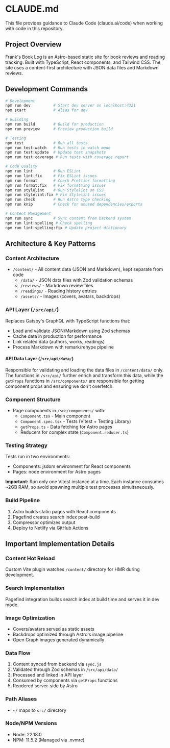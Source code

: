 # CLAUDE.md

This file provides guidance to Claude Code (claude.ai/code) when working with code in this repository.

## Project Overview

Frank's Book Log is an Astro-based static site for book reviews and reading tracking. Built with TypeScript, React components, and Tailwind CSS. The site uses a content-first architecture with JSON data files and Markdown reviews.

## Development Commands

```bash
# Development
npm run dev          # Start dev server on localhost:4321
npm start            # Alias for dev

# Building
npm run build        # Build for production
npm run preview      # Preview production build

# Testing
npm test             # Run all tests
npm run test:watch   # Run tests in watch mode
npm run test:update  # Update test snapshots
npm run test:coverage # Run tests with coverage report

# Code Quality
npm run lint         # Run ESLint
npm run lint:fix     # Fix ESLint issues
npm run format       # Check Prettier formatting
npm run format:fix   # Fix formatting issues
npm run stylelint    # Run Stylelint on CSS
npm run stylelint:fix # Fix Stylelint issues
npm run check        # Run Astro type checking
npm run knip         # Check for unused dependencies/exports

# Content Management
npm run sync         # Sync content from backend system
npm run lint:spelling # Check spelling
npm run lint:spelling:fix # Update project dictionary
```

## Architecture & Key Patterns

### Content Architecture

- `/content/` - All content data (JSON and Markdown), kept separate from code
  - `/data/` - JSON data files with Zod validation schemas
  - `/reviews/` - Markdown review files
  - `/readings/` - Reading history entries
  - `/assets/` - Images (covers, avatars, backdrops)

### API Layer (`/src/api/`)

Replaces Gatsby's GraphQL with TypeScript functions that:

- Load and validate JSON/Markdown using Zod schemas
- Cache data in production for performance
- Link related data (authors, works, readings)
- Process Markdown with remark/rehype pipeline

#### API Data Layer (`/src/api/data/`)

Responsible for validating and loading the data files in `/content/data/` only. The functions in `/src/api/` further enrich and transform this data, while the `getProps` functions in `/src/components/` are responsible for getting component props and ensuring we don't overfetch.

### Component Structure

- Page components in `/src/components/` with:
  - `Component.tsx` - Main component
  - `Component.spec.tsx` - Tests (Vitest + Testing Library)
  - `getProps.ts` - Data fetching for Astro pages
  - Reducers for complex state (`Component.reducer.ts`)

### Testing Strategy

Tests run in two environments:

- Components: jsdom environment for React components
- Pages: node environment for Astro pages

**Important:** Run only one Vitest instance at a time. Each instance consumes ~2GB RAM, so avoid spawning multiple test processes simultaneously.

### Build Pipeline

1. Astro builds static pages with React components
2. Pagefind creates search index post-build
3. Compressor optimizes output
4. Deploy to Netlify via GitHub Actions

## Important Implementation Details

### Content Hot Reload

Custom Vite plugin watches `/content/` directory for HMR during development.

### Search Implementation

Pagefind integration builds search index at build time and serves it in dev mode.

### Image Optimization

- Covers/avatars served as static assets
- Backdrops optimized through Astro's image pipeline
- Open Graph images generated dynamically

### Data Flow

1. Content synced from backend via `sync.js`
2. Validated through Zod schemas in `/src/api/data/`
3. Processed and linked in API layer
4. Consumed by components via `getProps` functions
5. Rendered server-side by Astro

### Path Aliases

- `~/` maps to `src/` directory

### Node/NPM Versions

- Node: 22.18.0
- NPM: 11.5.2
  (Managed via .nvmrc)
